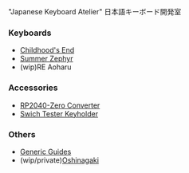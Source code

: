 "Japanese Keyboard Atelier"
日本語キーボード開発室

### Keyboards
- [Childhood's End](https://github.com/Cheena-gb/Childhood-s-End)
- [Summer Zephyr](https://github.com/Cheena-gb/Summer-Zephyr)
- (wip)RE Aoharu

### Accessories
- [RP2040-Zero Converter](https://github.com/Cheena-gb/RP2040-Zero-Converter)
- [Swich Tester Keyholder](https://github.com/Cheena-gb/Switch-Tester-Keyholder)

### Others
- [Generic Guides](https://github.com/Cheena-gb/generic-guides)
- (wip/private)[Oshinagaki](https://github.com/Cheena-gb/oshinagaki)
